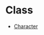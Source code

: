 # Class

- [Character](https://github.com/JangHyoGwang/TIL/blob/main/Java/Character%20%ED%81%B4%EB%9E%98%EC%8A%A4.md)

